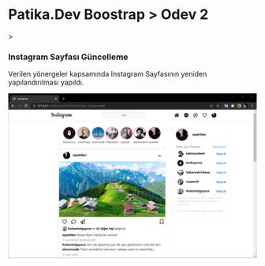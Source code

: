 <h1>Patika.Dev Boostrap > Odev 2 </h1>> 
<h3>Instagram Sayfası Güncelleme</h3>
<p>Verilen yönergeler kapsamında Instagram Sayfasının yeniden yapılandırılması yapıldı.</p>

<img src="odev_2.png">

